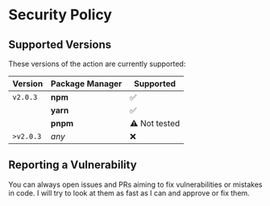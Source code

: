 # Security Policy

## Supported Versions

These versions of the action are currently supported:

| Version   | Package Manager | Supported            |
|-----------|-----------------|----------------------|
| `v2.0.3`  | **npm**         | :white_check_mark:   |
|           | **yarn**        | :white_check_mark:   |
|           | **pnpm**        | :warning: Not tested |
| `>v2.0.3` | *any*           | :x:                  |

## Reporting a Vulnerability

You can always open issues and PRs aiming to fix vulnerabilities or mistakes 
in code. I will try to look at them as fast as I can and approve or fix them.
